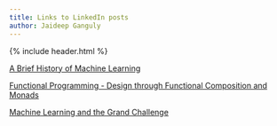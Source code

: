 ```yaml
---
title: Links to LinkedIn posts
author: Jaideep Ganguly
---
```


{% include header.html %}


[A Brief History of Machine Learning](https://www.linkedin.com/pulse/brief-history-machine-learning-dr-jaideep-ganguly)

[Functional Programming - Design through Functional Composition and Monads](https://www.linkedin.com/feed/update/urn:li:activity:6522136329810210816/)

[Machine Learning and the Grand Challenge](https://www.linkedin.com/pulse/machine-learning-grand-challenge-dr-jaideep-ganguly)



